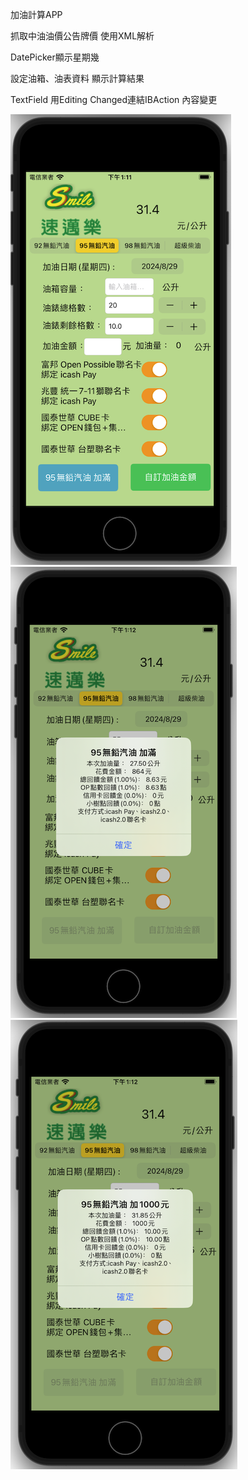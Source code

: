 加油計算APP

抓取中油油價公告牌價 使用XML解析

DatePicker顯示星期幾

設定油箱、油表資料 顯示計算結果

TextField 用Editing Changed連結IBAction 內容變更

![image](https://github.com/Lou1202/CrossGateCareer/blob/main/加油1.png)
![image](https://github.com/Lou1202/CrossGateCareer/blob/main/加油2.png)
![image](https://github.com/Lou1202/CrossGateCareer/blob/main/加油3.png)
